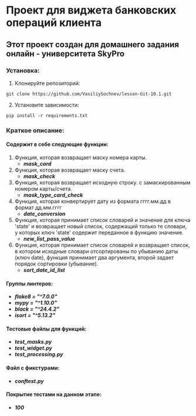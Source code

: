 # Проект для виджета банковских операций клиента
## Этот проект создан для домашнего задания онлайн - университета SkyPro
### Установка:
1. Клонируйте репозиторий:
````shell
git clone https://github.com/VasiliySochnev/lesson-Git-10.1.git
````
2. Установите зависимости:
````
pip install -r requirements.txt
````
### Краткое описание:
#### Содержит в себе следующие функции:
1. Функция, которая возвращает маску номера карты.
    + ***mask_card***
2. Функция, которая возвращает маску счета.
    + ***mask_check***
3. Функция, которая возвращает исходную строку.
    с замаскированным номером карты/счета.
    + ***mask_type_card_check***
4. Функция, которая конвертирует дату из формата
    гггг.мм.дд в формат дд.мм.гггг
    + ***date_conversion***
5. Функция, которая принимает список словарей и значение для ключа
    'state' и возвращает новый список, содержащий только те словари, у которых ключ
    'state' содержит переданное в функцию значение.
    + ***new_list_pass_value***
6. Функция, которая принимает список словарей и возвращает список,
    в котором исходные словари отсортированы по убыванию даты (ключ date),
    функция принимает два аргумента, второй задает порядок сортировки (убывание).
    + ***sort_date_id_list***
 
#### Группы линтеров:
   + ___flake8 = "^7.0.0"___
   + ___mypy = "^1.10.0"___
   + ___black = "^24.4.2"___
   + ___isort = "^5.13.2"___

#### Тестовые файлы для функций:
   + ___test_masks.py___
   + ___test_widget.py___
   + ___test_processing.py___

#### Файл с фикстурами:
   + ___conftest.py___

#### Покрытие тестами на данном этапе:
   + ___100___
